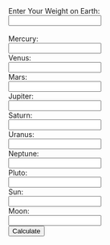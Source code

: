<body>

<form action="javascript:Weight(earth);">
  Enter Your Weight on Earth:<br>
  <input type="text" name="earth">
  <br><br>
  Mercury:<br>
  <input type="text" name="mercury">
  <br>
  Venus:<br>
  <input type="text" name="venus">
  <br>
  Mars:<br>
  <input type="text" name="mars">
  <br>
  Jupiter:<br>
  <input type="text" name="jupiter">
  <br>
  Saturn:<br>
  <input type="text" name="saturn">
  <br>
  Uranus:<br>
  <input type="text" name="uranus">
  <br>
  Neptune:<br>
  <input type="text" name="neptune">
  <br>
  Pluto:<br>
  <input type="text" name="pluto">
  <br>
  Sun:<br>
  <input type="text" name="sun">
  <br>
  Moon:<br>
  <input type="text" name="moon">
  <br>
  <input type="submit" value="Calculate">
</form>


</body>
</html>
